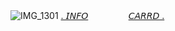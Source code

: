![IMG_1301](https://github.com/user-attachments/assets/3414d564-8e1c-4ee2-91a1-f83b3cea8ff0)
[.  𝘐𝘕𝘍𝘖](https://t.me/autopsykiss)ㅤㅤㅤㅤㅤ[𝘊𝘈𝘙𝘙𝘋  .](https://mothereater.carrd.co)
